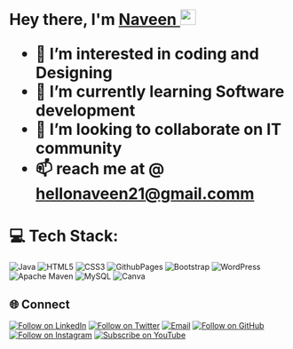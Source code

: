 <h1 align="left">Hey there, I'm <a href="https://www.linkedin.com/in/naveen-jagathkari27/">Naveen </a><img src="https://media.giphy.com/media/hvRJCLFzcasrR4ia7z/giphy.gif" width="28">
  </br>


- 👀 I’m interested in coding and Designing
- 🌱 I’m currently learning Software development
- 💞️ I’m looking to collaborate on IT community
- 📫 reach me at @ hellonaveen21@gmail.comm

  
# 💻 Tech Stack:
![Java](https://img.shields.io/badge/java-%23ED8B00.svg?style=flat&logo=openjdk&logoColor=white)
![HTML5](https://img.shields.io/badge/html5-%23E34F26.svg?style=flat&logo=html5&logoColor=white)
![CSS3](https://img.shields.io/badge/css3-%231572B6.svg?style=flat&logo=css3&logoColor=white)
![GithubPages](https://img.shields.io/badge/github%20pages-121013?style=flat&logo=github&logoColor=white)
![Bootstrap](https://img.shields.io/badge/bootstrap-%238511FA.svg?style=flat&logo=bootstrap&logoColor=white)
![WordPress](https://img.shields.io/badge/WordPress-%23117AC9.svg?style=flat&logo=WordPress&logoColor=white)
![Apache Maven](https://img.shields.io/badge/Apache%20Maven-C71A36?style=flat&logo=Apache%20Maven&logoColor=white)
![MySQL](https://img.shields.io/badge/mysql-%2300000f.svg?style=flat&logo=mysql&logoColor=white)
![Canva](https://img.shields.io/badge/Canva-%2300C4CC.svg?style=flat&logo=Canva&logoColor=white)

<h2 align="left">🌐 Connect</h2>
<p align="left">
  <a href="https://www.linkedin.com/in/naveen-jagathkari27/"><img title="Follow on LinkedIn" src="https://img.shields.io/badge/LinkedIn-0077B5?style=for-the-badge&logo=linkedin&logoColor=white"/></a>
  <a href=" https://x.com/Myself_Naveen_J?s=20"><img title="Follow on Twitter" src="https://img.shields.io/badge/Twitter-1DA1F2?style=for-the-badge&logo=twitter&logoColor=white"/></a>
  <a href="mailto:hellonaveen21@gmail.com"><img title="Email" src="https://img.shields.io/badge/Gmail-D14836?style=for-the-badge&logo=gmail&logoColor=white"/></a>
  <a href="https://github.com/Thenaveen-hub"><img title="Follow on GitHub" src="https://img.shields.io/badge/GitHub-100000?style=for-the-badge&logo=github&logoColor=white"/></a>
  <a href="https://www.instagram.com/classy_naveen_"><img title="Follow on Instagram" src="https://img.shields.io/badge/Instagram-E4405F?style=for-the-badge&logo=instagram&logoColor=white"/></a>
  <a href="https://youtube.com/@somethingtech9971?si=8SBIFXm1E3hM3QKG"><img title="Subscribe on YouTube" src="https://img.shields.io/badge/YouTube-FF0000?style=for-the-badge&logo=youtube&logoColor=white"/></a>
</p>


<!---
Thenaveen-hub/Thenaveen-hub is a ✨ special ✨ repository because its `README.md` (this file) appears on your GitHub profile.
You can click the Preview link to take a look at your changes.
--->
